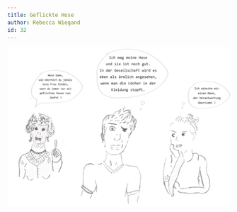 ```yaml
---
title: Geflickte Hose 
author: Rebecca Wiegand
id: 32
---
```


![Geflickte Hose](/img/rebeccawiegand_hose.jpg)